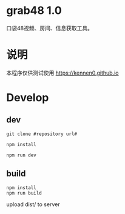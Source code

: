 # grab48 1.0

口袋48视频、房间、信息获取工具。

# 说明

本程序仅供测试使用 https://kennen0.github.io

# Develop

## dev

```
git clone #repository url#

npm install

npm run dev
```

## build

```
npm install
npm run build
```

upload dist/ to server
